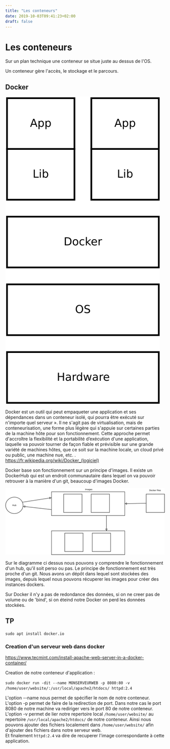 ```yaml
---
title: "Les conteneurs"
date: 2019-10-03T09:41:23+02:00
draft: false
---
```

# Les conteneurs
Sur un plan technique une conteneur se situe juste au dessus de l'OS.

Un conteneur gère l'accès, le stockage et le parcours.

## Docker

![DiagrammeDocker](./Les_conteneurs_ressources/DiagrammeDocker.svg)

Docker est un outil qui peut empaqueter une application et ses dépendances dans un conteneur isolé, qui pourra être exécuté sur n'importe quel serveur ». Il ne s'agit pas de virtualisation, mais de conteneurisation, une forme plus légère qui s'appuie sur certaines parties de la machine hôte pour son fonctionnement. Cette approche permet d'accroître la flexibilité et la portabilité d’exécution d'une application, laquelle va pouvoir tourner de façon fiable et prévisible sur une grande variété de machines hôtes, que ce soit sur la machine locale, un cloud privé ou public, une machine nue, etc. . https://fr.wikipedia.org/wiki/Docker_(logiciel)

Docker base son fonctionnement sur un principe d'images. Il existe un DockerHub qui est un endroit communautaire dans lequel on va pouvoir retrouver à la manière d'un git, beaucoup d'images Docker.

![DiagrammeHubImages](./Les_conteneurs_ressources/DiagrammeHubImages.svg)

Sur le diagramme ci dessus nous pouvons y comprendre le fonctionnement d'un hub, qu'il soit perso ou pas. Le principe de fonctionnement est très proche d'un git. Nous avons un dépôt dans lequel sont stockées des images, depuis lequel nous pouvons récuperer les images pour créer des instances dockers.

Sur Docker il n'y a pas de redondance des données, si on ne creer pas de volume ou de 'bind', si on éteind notre Docker on perd les données stockées.

## TP

`sudo apt install docker.io`

### Creation d'un serveur web dans docker
https://www.tecmint.com/install-apache-web-server-in-a-docker-container/

Creation de notre conteneur d'application :

`sudo docker run -dit --name MONSERVEURWEB -p 8080:80 -v /home/user/website/:/usr/local/apache2/htdocs/ httpd:2.4`

L'option --name nous permet de spécifier le nom de notre conteneur.\
L'option -p permet de faire de la redirection de port. Dans notre cas le port 8080 de notre machine va rediriger vers le port 80 de notre conteneur.\
L'option -v permet de lier notre repertoire local `/home/user/website/` au repertoire `/usr/local/apache2/htdocs/` de notre conteneur. Ainsi nous pouvons ajouter des fichiers localement dans `/home/user/website/` afin d'ajouter des fichiers dans notre serveur web.\
Et finalement `httpd:2.4` va dire de recuperer l'image correspondante à cette application.

